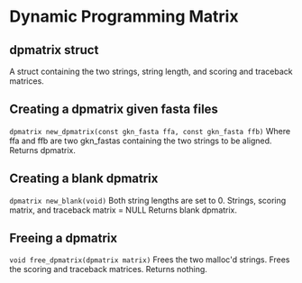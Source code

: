 # Dynamic Programming Matrix

## dpmatrix struct
A struct containing the two strings, string length, and scoring and traceback matrices.

## Creating a dpmatrix given fasta files
`dpmatrix new_dpmatrix(const gkn_fasta ffa, const gkn_fasta ffb)`
Where ffa and ffb are two gkn_fastas containing the two strings to be aligned.
Returns dpmatrix.

## Creating a blank dpmatrix
`dpmatrix new_blank(void)`
Both string lengths are set to 0.
Strings, scoring matrix, and traceback matrix = NULL
Returns blank dpmatrix.

## Freeing a dpmatrix
`void free_dpmatrix(dpmatrix matrix)`
Frees the two malloc'd strings.
Frees the scoring and traceback matrices.
Returns nothing.
